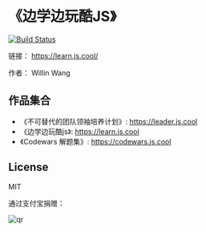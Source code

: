 # 《边学边玩酷JS》

[![Build Status](https://travis-ci.org/willin/learn.js.cool.svg?branch=master)](https://travis-ci.org/willin/learn.js.cool)

链接： <https://learn.js.cool/>

作者： Willin Wang

## 作品集合

- 《不可替代的团队领袖培养计划》: <https://leader.js.cool>
- 《边学边玩酷js》: <https://learn.js.cool>
- 《Codewars 解题集》: <https://codewars.js.cool>

## License

MIT

通过支付宝捐赠：

![qr](https://cloud.githubusercontent.com/assets/1890238/15489630/fccbb9cc-2193-11e6-9fed-b93c59d6ef37.png)
